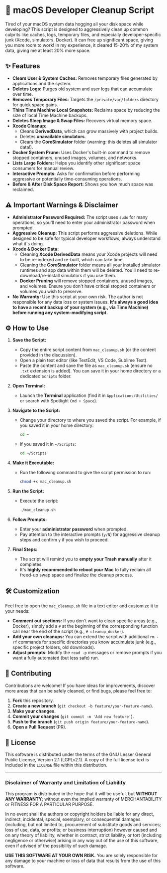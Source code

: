 # 🚀 macOS Developer Cleanup Script

Tired of your macOS system data hogging all your disk space while developing? This script is designed to aggressively clean up common culprits like caches, logs, temporary files, and especially developer-specific junk (Xcode, simulators, Docker). It can free up significant space, giving you more room to work! In my experience, it cleared 15-20% of my system data, giving me at least 20% more space.

## ✨ Features

* **Clears User & System Caches:** Removes temporary files generated by applications and the system.
* **Deletes Logs:** Purges old system and user logs that can accumulate over time.
* **Removes Temporary Files:** Targets the `/private/var/folders` directory for quick space gains.
* **Thins Time Machine Local Snapshots:** Reclaims space by reducing the size of local Time Machine backups.
* **Deletes Sleep Image & Swap Files:** Recovers virtual memory space.
* **Xcode Cleanup:**
    * Cleans **DerivedData**, which can grow massively with project builds.
    * Deletes **unavailable simulators**.
    * Clears the **CoreSimulator** folder (warning: this deletes all simulator data!).
* **Docker System Prune:** Uses Docker's built-in command to remove stopped containers, unused images, volumes, and networks.
* **Lists Large Folders:** Helps you identify other significant space consumers for manual review.
* **Interactive Prompts:** Asks for confirmation before performing aggressive or potentially time-consuming operations.
* **Before & After Disk Space Report:** Shows you how much space was reclaimed.

## ⚠️ Important Warnings & Disclaimer

* **Administrator Password Required:** The script uses `sudo` for many operations, so you'll need to enter your administrator password when prompted.
* **Aggressive Cleanup:** This script performs aggressive deletions. While designed to be safe for typical developer workflows, always understand what it's doing.
* **Xcode & Docker Data:**
    * Cleaning **Xcode DerivedData** means your Xcode projects will need to be re-indexed and re-built, which can take time.
    * Cleaning the **CoreSimulator** folder means all your installed simulator runtimes and app data within them will be deleted. You'll need to re-download/re-install simulators if you use them.
    * **Docker Pruning** will remove stopped containers, unused images, and volumes. Ensure you don't have critical stopped containers or volumes you wish to preserve.
* **No Warranty:** Use this script at your own risk. The author is not responsible for any data loss or system issues. **It's always a good idea to have a recent backup of your system (e.g., via Time Machine) before running any system-modifying script.**

## ⚙️ How to Use

1.  **Save the Script:**
    * Copy the entire script content from `mac_cleanup.sh` (or the content provided in the discussion).
    * Open a plain text editor (like TextEdit, VS Code, Sublime Text).
    * Paste the content and save the file as `mac_cleanup.sh` (ensure no `.txt` extension is added). You can save it in your home directory or a dedicated `Scripts` folder.

2.  **Open Terminal:**
    * Launch the **Terminal** application (find it in `Applications/Utilities/` or search with Spotlight `Cmd + Space`).

3.  **Navigate to the Script:**
    * Change your directory to where you saved the script. For example, if you saved it in your home directory:
        ```bash
        cd ~
        ```
    * If you saved it in `~/Scripts`:
        ```bash
        cd ~/Scripts
        ```

4.  **Make it Executable:**
    * Run the following command to give the script permission to run:
        ```bash
        chmod +x mac_cleanup.sh
        ```

5.  **Run the Script:**
    * Execute the script:
        ```bash
        ./mac_cleanup.sh
        ```

6.  **Follow Prompts:**
    * Enter your **administrator password** when prompted.
    * Pay attention to the interactive prompts (`y/N`) for aggressive cleanup steps and confirm `y` if you wish to proceed.

7.  **Final Steps:**
    * The script will remind you to **empty your Trash manually** after it completes.
    * It's **highly recommended to reboot your Mac** to fully reclaim all freed-up swap space and finalize the cleanup process.

## 🛠️ Customization

Feel free to open the `mac_cleanup.sh` file in a text editor and customize it to your needs:

* **Comment out sections:** If you don't want to clean specific areas (e.g., Docker), simply add a `#` at the beginning of the corresponding function call near the end of the script (e.g., `# cleanup_docker`).
* **Add your own cleanups:** You can extend the script with additional `rm -rf` commands for specific directories you know accumulate junk (e.g., specific project folders, old downloads).
* **Adjust prompts:** Modify the `read -p` messages or remove prompts if you want a fully automated (but less safe) run.

## 🤝 Contributing

Contributions are welcome! If you have ideas for improvements, discover more areas that can be safely cleaned, or find bugs, please feel free to:

1.  **Fork** this repository.
2.  **Create a new branch** (`git checkout -b feature/your-feature-name`).
3.  **Make your changes.**
4.  **Commit your changes** (`git commit -m 'Add new feature'`).
5.  **Push to the branch** (`git push origin feature/your-feature-name`).
6.  **Open a Pull Request** (PR).

## 📄 License

This software is distributed under the terms of the GNU Lesser General Public License, Version 2.1 (LGPLv2.1). A copy of the full license text is included in the `LICENSE` file within this distribution.

---

### Disclaimer of Warranty and Limitation of Liability

This program is distributed in the hope that it will be useful, but **WITHOUT ANY WARRANTY**; without even the implied warranty of MERCHANTABILITY or FITNESS FOR A PARTICULAR PURPOSE.

In no event shall the authors or copyright holders be liable for any direct, indirect, incidental, special, exemplary, or consequential damages (including, but not limited to, procurement of substitute goods and services; loss of use, data, or profits; or business interruption) however caused and on any theory of liability, whether in contract, strict liability, or tort (including negligence or otherwise) arising in any way out of the use of this software, even if advised of the possibility of such damage.

**USE THIS SOFTWARE AT YOUR OWN RISK.** You are solely responsible for any damage to your machine or loss of data that results from the use of this software.
